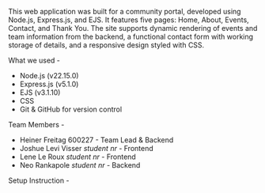 This web application was built for a community portal, developed using Node.js, Express.js, and EJS. It features five pages: Home, About, Events, Contact, and Thank You. The site supports dynamic rendering of events and team information from the backend, a functional contact form with working storage of details, and a responsive design styled with CSS.

What we used - 

- Node.js (v22.15.0)
- Express.js (v5.1.0)
- EJS (v3.1.10)
- CSS
- Git & GitHub for version control


Team Members - 

- Heiner Freitag 600227 - Team Lead & Backend
- Joshue Levi Visser *student nr* - Frontend
- Lene Le Roux *student nr* - Frontend
- Neo Rankapole *student nr* - Backend


Setup Instruction - 

